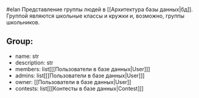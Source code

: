#elan 
Представление группы людей в [[Архитектура базы данных|бд]].
Группой являются школьные классы и кружки и, возможно, группы школьников.

## Group:
* name: str
* description: str
* members: list\[[[Пользователи в базе данных|User]]]
* admins: list\[[[Пользователи в базе данных|User]]]
* owner: [[Пользователи в базе данных|User]]
* contests: list\[[[Контесты в базе данных|Contest]]]